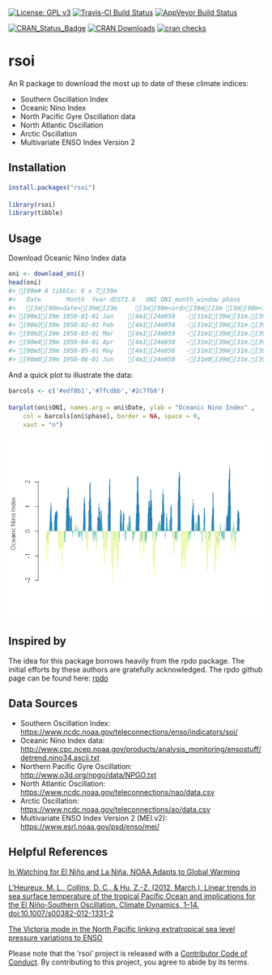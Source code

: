 
<!-- README.md is generated from README.Rmd. Please edit that file -->

[![License: GPL
v3](https://img.shields.io/badge/License-GPL%20v3-blue.svg)](https://www.gnu.org/licenses/gpl-3.0)
[![Travis-CI Build
Status](http://travis-ci.org/boshek/rsoi.svg?branch=master)](https://travis-ci.org/boshek/rsoi)
[![AppVeyor Build
Status](https://ci.appveyor.com/api/projects/status/github/boshek/rsoi?branch=master&svg=true)](https://ci.appveyor.com/project/boshek/rsoi)

[![CRAN\_Status\_Badge](https://www.r-pkg.org/badges/version/rsoi)](https://cran.r-project.org/package=rsoi)
[![CRAN
Downloads](https://cranlogs.r-pkg.org/badges/rsoi?color=brightgreen)](https://CRAN.R-project.org/package=rsoi)
[![cran
checks](https://cranchecks.info/badges/worst/rsoi)](https://cran.rstudio.com/web/checks/check_results_rsoi.html)

# rsoi

An R package to download the most up to date of these climate indices:

  - Southern Oscillation Index
  - Oceanic Nino Index
  - North Pacific Gyre Oscillation data
  - North Atlantic Oscillation
  - Arctic Oscillation
  - Multivariate ENSO Index Version 2

## Installation

``` r
install.packages("rsoi")

library(rsoi)
library(tibble)
```

## Usage

Download Oceanic Nino Index data

``` r
oni <- download_oni()
head(oni)
#> [90m# A tibble: 6 x 7[39m
#>   Date       Month  Year dSST3.4   ONI ONI_month_window phase             
#>   [3m[90m<date>[39m[23m     [3m[90m<ord>[39m[23m [3m[90m<int>[39m[23m   [3m[90m<dbl>[39m[23m [3m[90m<dbl>[39m[23m [3m[90m<chr>[39m[23m            [3m[90m<fct>[39m[23m             
#> [90m1[39m 1950-01-01 Jan    [4m1[24m950   -[31m1[39m[31m.[39m[31m62[39m [31mNA[39m    JF               [31mNA[39m                
#> [90m2[39m 1950-02-01 Feb    [4m1[24m950   -[31m1[39m[31m.[39m[31m32[39m -[31m1[39m[31m.[39m[31m34[39m JFM              Warm Phase/El Nino
#> [90m3[39m 1950-03-01 Mar    [4m1[24m950   -[31m1[39m[31m.[39m[31m0[39m[31m7[39m -[31m1[39m[31m.[39m[31m17[39m FMA              Warm Phase/El Nino
#> [90m4[39m 1950-04-01 Apr    [4m1[24m950   -[31m1[39m[31m.[39m[31m11[39m -[31m1[39m[31m.[39m[31m18[39m MAM              Warm Phase/El Nino
#> [90m5[39m 1950-05-01 May    [4m1[24m950   -[31m1[39m[31m.[39m[31m37[39m -[31m1[39m[31m.[39m[31m0[39m[31m7[39m AMJ              Warm Phase/El Nino
#> [90m6[39m 1950-06-01 Jun    [4m1[24m950   -[31m0[39m[31m.[39m[31m74[39m -[31m0[39m[31m.[39m[31m85[39m MJJ              Warm Phase/El Nino
```

And a quick plot to illustrate the data:

``` r
barcols <- c('#edf8b1','#7fcdbb','#2c7fb8')

barplot(oni$ONI, names.arg = oni$Date, ylab = "Oceanic Nino Index" , 
    col = barcols[oni$phase], border = NA, space = 0,
    xaxt = "n")
```

![](man/figures/plot-1.png)<!-- -->

## Inspired by

The idea for this package borrows heavily from the rpdo package. The
initial efforts by these authors are gratefully acknowledged. The rpdo
github page can be found here:
[rpdo](https://github.com/poissonconsulting/rpdo)

## Data Sources

  - Southern Oscillation Index:
    <https://www.ncdc.noaa.gov/teleconnections/enso/indicators/soi/>
  - Oceanic Nino Index data:
    <http://www.cpc.ncep.noaa.gov/products/analysis_monitoring/ensostuff/detrend.nino34.ascii.txt>
  - Northern Pacific Gyre Oscillation:
    <http://www.o3d.org/npgo/data/NPGO.txt>
  - North Atlantic Oscillation:
    <https://www.ncdc.noaa.gov/teleconnections/nao/data.csv>
  - Arctic Oscillation:
    <https://www.ncdc.noaa.gov/teleconnections/ao/data.csv>
  - Multivariate ENSO Index Version 2 (MEI.v2):
    <https://www.esrl.noaa.gov/psd/enso/mei/>

## Helpful References

[In Watching for El Niño and La Niña, NOAA Adapts to Global
Warming](https://www.climate.gov/news-features/understanding-climate/watching-el-ni%C3%B1o-and-la-ni%C3%B1a-noaa-adapts-global-warming)

[L’Heureux, M. L., Collins, D. C., & Hu, Z.-Z. (2012, March.). Linear
trends in sea surface temperature of the tropical Pacific Ocean and
implications for the El Niño-Southern Oscillation. Climate
Dynamics, 1–14.
doi:10.1007/s00382-012-1331-2](https://link.springer.com/article/10.1007%2Fs00382-012-1331-2)

[The Victoria mode in the North Pacific linking extratropical sea level
pressure variations to
ENSO](http://onlinelibrary.wiley.com/doi/10.1002/2014JD022221/pdf)

Please note that the ‘rsoi’ project is released with a [Contributor Code
of Conduct](CODE_OF_CONDUCT.md). By contributing to this project, you
agree to abide by its terms.
